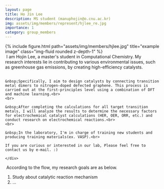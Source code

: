 ```yaml
---
layout: page
title: Ho Jin Lee
description: MS student (manuphojin@o.cnu.ac.kr)
img: assets/img/members/represent/hjlee_re.jpg
importance: 1
category: group_members
---
```



<div class="row">
    <div class="col-sm-4">
        {% include figure.html path="assets/img/members/hjlee.jpg" title="example image" class="img-fluid rounded z-depth-1" %}
    </div>
    <div class="col-sm-8">
    &nbsp;I am Hojin Lee, a master's student in Computational Chemistry. My research interests lie in contributing to various environmental issues, such as greenhouse gas emissions, by creating high-efficiency catalysts.<br>
    <br>
    
    &nbsp;Specifically, I aim to design catalysts by connecting transition metal dimers to nitrogen-doped defected graphene. This process is carried out at the first-principles level using a combination of DFT and machine learning.<br>
    <br>
    
    &nbsp;After completing the calculations for all target transition metals, I will analyze the results to determine the necessary factors for electrochemical catalyst calculations (HER, OER, ORR, etc.) and conduct research on electrochemical reactions.<br>
    <br>
    
    &nbsp;In the laboratory, I'm in charge of training new students and producing training materials(ex. VASP).<br>
    
    If you are curious or interested in our lab, Please feel free to contact us by e-mail. :)
    
    </div>
</div>

&nbsp;According to the flow, my research goals are as below.

1. Study about catalytic reaction mechanism
2. ...






